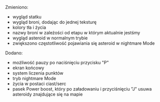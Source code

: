 Zmieniono:
- wygląd statku
- wygląd broni, dodając do jednej teksturę
- kolory tła i życia
- nazwy broni w zależości od etapu w którym aktualnie jestśmy
- wygląd asteroid w normalnym trybie
- zwiększono częstotliwość pojawiania się asteroid w nightmare Mode

Dodano:
- możliwość pauzy po naciśnięciu przycisku "P"
- ekran końcowy
- system liczenia punktów
- tryb nightmare Mode
- życia w postaci ciast/serc
- pasek Power boost, który po załadowaniu i przyciśnięciu "J" usuwa asteroidy znajdujące się na mapie
